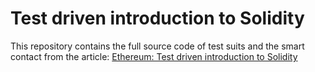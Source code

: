 # Test driven introduction to Solidity

This repository contains the full source code of test suits and the smart contact from the article: [Ethereum: Test driven introduction to Solidity](https://michalzalecki.com/ethereum-test-driven-introduction-to-solidity/)
